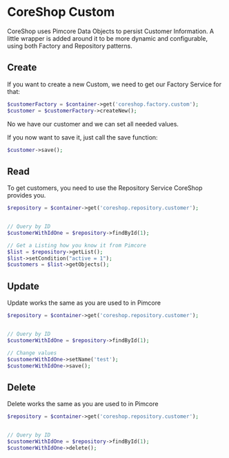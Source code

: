 # CoreShop Custom

CoreShop uses Pimcore Data Objects to persist Customer Information. A little wrapper is added around it to be more
dynamic and configurable, using both Factory and Repository patterns.

## Create

If you want to create a new Custom, we need to get our Factory Service for that:

```php
$customerFactory = $container->get('coreshop.factory.custom');
$customer = $customerFactory->createNew();
```

No we have our customer and we can set all needed values.

If you now want to save it, just call the save function:

```php
$customer->save();
```

## Read

To get customers, you need to use the Repository Service CoreShop provides you.

```php
$repository = $container->get('coreshop.repository.customer');


// Query by ID
$customerWithIdOne = $repository->findById(1);

// Get a Listing how you know it from Pimcore
$list = $repository->getList();
$list->setCondition("active = 1");
$customers = $list->getObjects();

```

## Update

Update works the same as you are used to in Pimcore

```php
$repository = $container->get('coreshop.repository.customer');


// Query by ID
$customerWithIdOne = $repository->findById(1);

// Change values
$customerWithIdOne->setName('test');
$customerWithIdOne->save();
```

## Delete

Delete works the same as you are used to in Pimcore

```php
$repository = $container->get('coreshop.repository.customer');


// Query by ID
$customerWithIdOne = $repository->findById(1);
$customerWithIdOne->delete();
```
